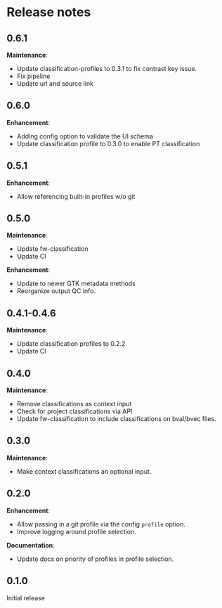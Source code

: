 # Release notes

## 0.6.1

__Maintenance__:

* Update classification-profiles to 0.3.1 to fix contrast key issue.
* Fix pipeline
* Update url and source link

## 0.6.0

__Enhancement__:

* Adding config option to validate the UI schema
* Update classification profile to 0.3.0 to enable PT classification

## 0.5.1

__Enhancement__:

* Allow referencing built-in profiles w/o git

## 0.5.0

__Maintenance__:

* Update fw-classification
* Update CI

__Enhancement__:

* Update to newer GTK metadata methods
* Reorganize output QC info.

## 0.4.1-0.4.6

__Maintenance__:

* Update classification profiles to 0.2.2
* Update CI

## 0.4.0

__Maintenance__:

* Remove classifications as context input
* Check for project classifications via API
* Update fw-classification to include classifications on bval/bvec files.

## 0.3.0

__Maintenance__:

* Make context classifications an optional input.

## 0.2.0

__Enhancement__:

* Allow passing in a git profile via the config `profile` option.
* Improve logging around profile selection.

__Documentation__:

* Update docs on priority of profiles in profile selection.

## 0.1.0

Initial release
